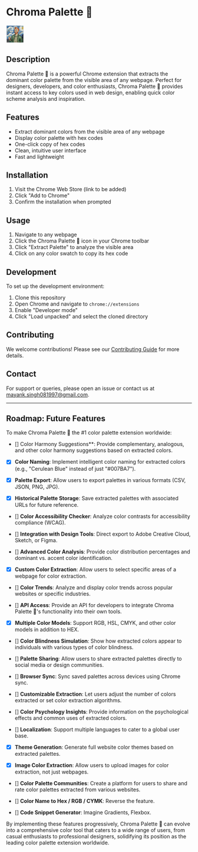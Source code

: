 # Chroma Palette 🎨

![Chroma Palette 🎨 Logo](icon48.png)

## Description

Chroma Palette 🎨 is a powerful Chrome extension that extracts the dominant color palette from the visible area of any webpage. Perfect for designers, developers, and color enthusiasts, Chroma Palette 🎨 provides instant access to key colors used in web design, enabling quick color scheme analysis and inspiration.

## Features

- Extract dominant colors from the visible area of any webpage
- Display color palette with hex codes
- One-click copy of hex codes
- Clean, intuitive user interface
- Fast and lightweight

## Installation

1. Visit the Chrome Web Store (link to be added)
2. Click "Add to Chrome"
3. Confirm the installation when prompted

## Usage

1. Navigate to any webpage
2. Click the Chroma Palette 🎨 icon in your Chrome toolbar
3. Click "Extract Palette" to analyze the visible area
4. Click on any color swatch to copy its hex code

## Development

To set up the development environment:

1. Clone this repository
2. Open Chrome and navigate to `chrome://extensions`
3. Enable "Developer mode"
4. Click "Load unpacked" and select the cloned directory

## Contributing

We welcome contributions! Please see our [Contributing Guide](CONTRIBUTING.md) for more details.

## Contact

For support or queries, please open an issue or contact us at [mayank.singh081997@gmail.com](mailto:mayank.singh081997@gmail.com).

---

## Roadmap: Future Features

To make Chroma Palette 🎨 the #1 color palette extension worldwide:

- [] Color Harmony Suggestions**: Provide complementary, analogous, and other color harmony suggestions based on extracted colors.

- [x] **Color Naming**: Implement intelligent color naming for extracted colors (e.g., "Cerulean Blue" instead of just "#007BA7").

- [x] **Palette Export**: Allow users to export palettes in various formats (CSV, JSON, PNG, JPG).

- [x] **Historical Palette Storage**: Save extracted palettes with associated URLs for future reference.

- [] **Color Accessibility Checker**: Analyze color contrasts for accessibility compliance (WCAG).

- [] **Integration with Design Tools**: Direct export to Adobe Creative Cloud, Sketch, or Figma.

- [] **Advanced Color Analysis**: Provide color distribution percentages and dominant vs. accent color identification.

- [x] **Custom Color Extraction**: Allow users to select specific areas of a webpage for color extraction.

- [] **Color Trends**: Analyze and display color trends across popular websites or specific industries.

- [] **API Access**: Provide an API for developers to integrate Chroma Palette 🎨's functionality into their own tools.

- [x] **Multiple Color Models**: Support RGB, HSL, CMYK, and other color models in addition to HEX.

- [] **Color Blindness Simulation**: Show how extracted colors appear to individuals with various types of color blindness.

- [] **Palette Sharing**: Allow users to share extracted palettes directly to social media or design communities.

- [] **Browser Sync**: Sync saved palettes across devices using Chrome sync.

- [] **Customizable Extraction**: Let users adjust the number of colors extracted or set color extraction algorithms.

- [] **Color Psychology Insights**: Provide information on the psychological effects and common uses of extracted colors.

- [] **Localization**: Support multiple languages to cater to a global user base.

- [x] **Theme Generation**: Generate full website color themes based on extracted palettes.

- [x] **Image Color Extraction**: Allow users to upload images for color extraction, not just webpages.

- [] **Color Palette Communities**: Create a platform for users to share and rate color palettes extracted from various websites.

- [] **Color Name to Hex / RGB / CYMK**: Reverse the feature.

- [] **Code Snippet Generator**: Imagine Gradients, Flexbox.



By implementing these features progressively, Chroma Palette 🎨 can evolve into a comprehensive color tool that caters to a wide range of users, from casual enthusiasts to professional designers, solidifying its position as the leading color palette extension worldwide.
